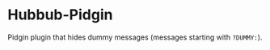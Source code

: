 Hubbub-Pidgin
=========

Pidgin plugin that hides dummy messages (messages starting with `?DUMMY:`).
